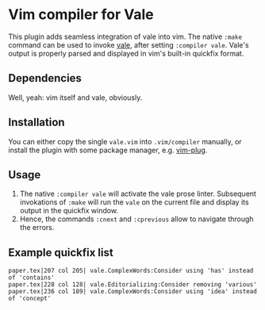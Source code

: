 # Vim compiler for Vale

This plugin adds seamless integration of vale into vim.
The native `:make` command can be used to invoke [vale](https://github.com/ValeLint/vale), after setting `:compiler vale`.
Vale's output is properly parsed and displayed in vim's built-in quickfix format.

## Dependencies

Well, yeah: vim itself and vale, obviously.

## Installation

You can either copy the single `vale.vim` into `.vim/compiler` manually, or install the plugin with some package manager, e.g. [vim-plug](https://github.com/junegunn/vim-plug). 

## Usage

1. The native `:compiler vale` will activate the vale prose linter. Subsequent
   invokations of `:make` will run the `vale` on the current file and display
   its output in the quickfix window.
2. Hence, the commands `:cnext` and `:cprevious` allow to navigate through the errors.

## Example quickfix list

```
paper.tex|207 col 205| vale.ComplexWords:Consider using 'has' instead of 'contains'
paper.tex|228 col 128| vale.Editorializing:Consider removing 'various'
paper.tex|236 col 189| vale.ComplexWords:Consider using 'idea' instead of 'concept'
```
